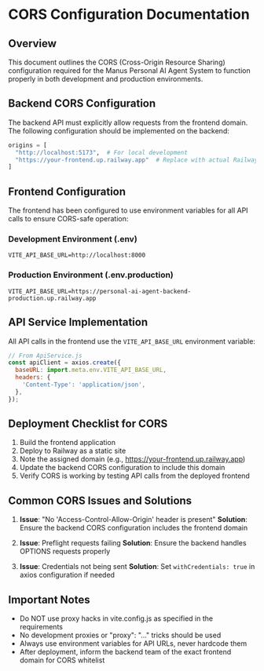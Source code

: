 # CORS Configuration Documentation

## Overview
This document outlines the CORS (Cross-Origin Resource Sharing) configuration required for the Manus Personal AI Agent System to function properly in both development and production environments.

## Backend CORS Configuration
The backend API must explicitly allow requests from the frontend domain. The following configuration should be implemented on the backend:

```python
origins = [
  "http://localhost:5173",  # For local development
  "https://your-frontend.up.railway.app"  # Replace with actual Railway domain after deployment
]
```

## Frontend Configuration
The frontend has been configured to use environment variables for all API calls to ensure CORS-safe operation:

### Development Environment (.env)
```
VITE_API_BASE_URL=http://localhost:8000
```

### Production Environment (.env.production)
```
VITE_API_BASE_URL=https://personal-ai-agent-backend-production.up.railway.app
```

## API Service Implementation
All API calls in the frontend use the `VITE_API_BASE_URL` environment variable:

```javascript
// From ApiService.js
const apiClient = axios.create({
  baseURL: import.meta.env.VITE_API_BASE_URL,
  headers: {
    'Content-Type': 'application/json',
  },
});
```

## Deployment Checklist for CORS
1. Build the frontend application
2. Deploy to Railway as a static site
3. Note the assigned domain (e.g., https://your-frontend.up.railway.app)
4. Update the backend CORS configuration to include this domain
5. Verify CORS is working by testing API calls from the deployed frontend

## Common CORS Issues and Solutions
1. **Issue**: "No 'Access-Control-Allow-Origin' header is present"
   **Solution**: Ensure the backend CORS configuration includes the frontend domain

2. **Issue**: Preflight requests failing
   **Solution**: Ensure the backend handles OPTIONS requests properly

3. **Issue**: Credentials not being sent
   **Solution**: Set `withCredentials: true` in axios configuration if needed

## Important Notes
- Do NOT use proxy hacks in vite.config.js as specified in the requirements
- No development proxies or "proxy": "..." tricks should be used
- Always use environment variables for API URLs, never hardcode them
- After deployment, inform the backend team of the exact frontend domain for CORS whitelist

